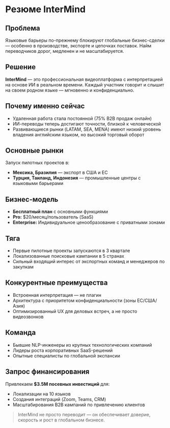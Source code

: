 # Резюме InterMind

## Проблема

Языковые барьеры по-прежнему блокируют глобальные бизнес-сделки — особенно в производстве, экспорте и цепочках поставок. Найм переводчиков дорог, медленен и не масштабируется.

## Решение

**InterMind** — это профессиональная видеоплатформа с интерпретацией на основе ИИ в реальном времени. Каждый участник говорит и слышит на своем родном языке — мгновенно и конфиденциально.

## Почему именно сейчас

- Удаленная работа стала постоянной (75% B2B продаж онлайн)
- ИИ-переводы теперь достигают точности, близкой к человеческой
- Развивающиеся рынки (LATAM, SEA, MENA) имеют низкий уровень владения английским языком, но высокий торговый оборот

## Основные рынки

Запуск пилотных проектов в:

- **Мексика, Бразилия** — экспорт в США и ЕС
- **Турция, Таиланд, Индонезия** — промышленные центры с языковыми барьерами

## Бизнес-модель

- **Бесплатный план** с основными функциями
- **Pro:** $20/месяц/пользователь (SaaS)
- **Enterprise:** Индивидуальное ценообразование с приватными зонами

## Тяга

- Первые пилотные проекты запускаются в 3 квартале
- Локализованные поисковые кампании в 5 странах
- Сильный входящий интерес от экспортных команд и менеджеров по закупкам

## Конкурентные преимущества

- Встроенная интерпретация — не плагин
- Архитектура с приоритетом конфиденциальности (зоны ЕС/США/Азия)
- Оптимизированный UX для деловых встреч, а не просто видеозвонков

## Команда

- Бывшие NLP-инженеры из крупных технологических компаний
- Лидеры роста корпоративных SaaS-решений
- Опытные специалисты по глобальной экспансии

## Запрос финансирования

Привлекаем **$3.5M посевных инвестиций** для:

- Локализации на 10 языков
- Создания интеграций (Zoom, Teams, CRM)
- Масштабирования B2B кампаний по привлечению клиентов

> InterMind не просто переводит — он обеспечивает доверие, скорость и рост в глобальном бизнесе.